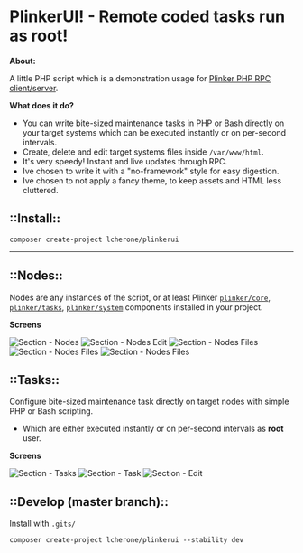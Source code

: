 PlinkerUI! - Remote coded tasks run as root!
===================

**About:**

A little PHP script which is a demonstration usage for [Plinker PHP RPC client/server](https://bitbucket.org/plinker/example).

**What does it do?**

 - You can write bite-sized maintenance tasks in PHP or Bash directly on your target systems which can be executed instantly or on per-second intervals.
 - Create, delete and edit target systems files inside `/var/www/html`.
 - It's very speedy! Instant and live updates through RPC.
 - Ive chosen to write it with a "no-framework" style for easy digestion.
 - Ive chosen to not apply a fancy theme, to keep assets and HTML less cluttered.

::Install::
---------

`composer create-project lcherone/plinkerui`

----------


::Nodes::
-----

Nodes are any instances of the script, or at least Plinker [`plinker/core`](https://bitbucket.org/plinker/core), [`plinker/tasks`](https://bitbucket.org/plinker/tasks), [`plinker/system`](https://bitbucket.org/plinker/system) components installed in your project.

**Screens**

![Section - Nodes](https://cherone.co.uk/files/screens/plinkerui/nodes.png)
![Section - Nodes Edit](https://cherone.co.uk/files/screens/plinkerui/node.edit.png)
![Section - Nodes Files](https://cherone.co.uk/files/screens/plinkerui/node.tasks.png)
![Section - Nodes Files](https://cherone.co.uk/files/screens/plinkerui/node.files.png)
![Section - Nodes Files](https://cherone.co.uk/files/screens/plinkerui/node.information.png)


::Tasks::
-----

Configure bite-sized maintenance task directly on target nodes with simple PHP or Bash scripting. 

  -  Which are either executed instantly or on per-second intervals as **root** user.

**Screens**

![Section - Tasks](https://cherone.co.uk/files/screens/plinkerui/tasks.png)
![Section - Task](https://cherone.co.uk/files/screens/plinkerui/task.png)
![Section - Edit](https://cherone.co.uk/files/screens/plinkerui/task.edit.png)


::Develop (master branch)::
---------

Install with `.gits/`

`composer create-project lcherone/plinkerui --stability dev`